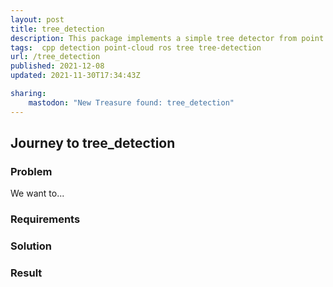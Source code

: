 ```yaml
---
layout: post
title: tree_detection
description: This package implements a simple tree detector from point cloud data. It makes no assumptions about the ground plane and can handle arbitrary terrains.
tags:  cpp detection point-cloud ros tree tree-detection
url: /tree_detection
published: 2021-12-08
updated: 2021-11-30T17:34:43Z

sharing:
    mastodon: "New Treasure found: tree_detection"
---
```


## Journey to tree_detection

### Problem

We want to... 

### Requirements

### Solution

### Result